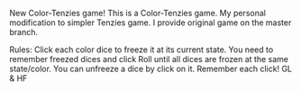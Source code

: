 New Color-Tenzies game!
This is a Color-Tenzies game. My personal modification to simpler Tenzies game. I provide original game on the master branch.

Rules:
Click each color dice to freeze it at its current state. You need to remember freezed dices and click Roll until all dices are frozen at the same state/color. You can unfreeze a dice by click on it.
Remember each click! GL & HF